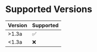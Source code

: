 # Supported Versions

| Version | Supported          |
| ------- | ------------------ |
| >1.3a   | :white_check_mark: |
| <1.3a   | :x:                |
